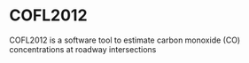 # COFL2012
COFL2012 is a software tool to estimate carbon monoxide (CO) concentrations at roadway intersections
